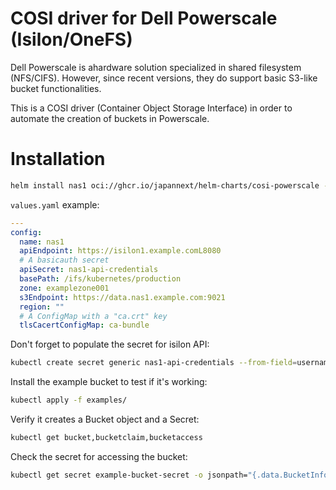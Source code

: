 # COSI driver for Dell Powerscale (Isilon/OneFS)

Dell Powerscale is ahardware solution specialized in shared filesystem (NFS/CIFS).
However, since recent versions, they do support basic S3-like bucket functionalities.

This is a COSI driver (Container Object Storage Interface) in order to automate the creation of buckets in Powerscale.

# Installation

```bash
helm install nas1 oci://ghcr.io/japannext/helm-charts/cosi-powerscale --version 1.1.0 --values values.yaml
```

`values.yaml` example:
```yaml
---
config:
  name: nas1
  apiEndpoint: https://isilon1.example.comL8080
  # A basicauth secret
  apiSecret: nas1-api-credentials
  basePath: /ifs/kubernetes/production
  zone: examplezone001
  s3Endpoint: https://data.nas1.example.com:9021
  region: ""
  # A ConfigMap with a "ca.crt" key
  tlsCacertConfigMap: ca-bundle
```

Don't forget to populate the secret for isilon API:
```bash
kubectl create secret generic nas1-api-credentials --from-field=username=root --from-field=password=password123
```

Install the example bucket to test if it's working:
```bash
kubectl apply -f examples/
```

Verify it creates a Bucket object and a Secret:
```bash
kubectl get bucket,bucketclaim,bucketaccess
```

Check the secret for accessing the bucket:
```bash
kubectl get secret example-bucket-secret -o jsonpath="{.data.BucketInfo}" | base64 -d
```
